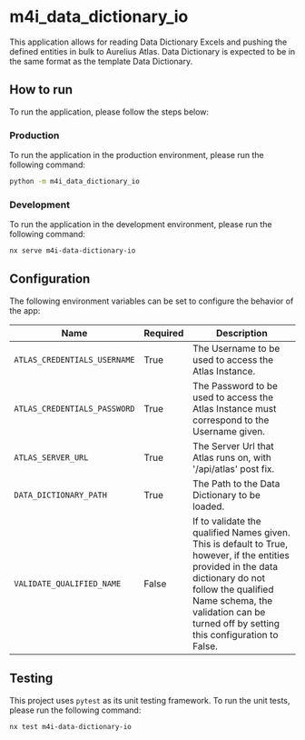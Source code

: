 # m4i_data_dictionary_io

This application allows for reading Data Dictionary Excels and pushing the defined entities in bulk
to Aurelius Atlas. Data Dictionary is expected to be in the same format as the template Data Dictionary.

## How to run

To run the application, please follow the steps below:

### Production

To run the application in the production environment, please run the following command:

```bash
python -m m4i_data_dictionary_io
```

### Development

To run the application in the development environment, please run the following command:

```bash
nx serve m4i-data-dictionary-io
```

## Configuration

The following environment variables can be set to configure the behavior of the app:

| Name | Required | Description |
|---|---|---|
| `ATLAS_CREDENTIALS_USERNAME` | True |  The Username to be used to access the Atlas Instance. |
| `ATLAS_CREDENTIALS_PASSWORD` | True | The Password to be used to access the Atlas Instance must correspond to the Username given. |
| `ATLAS_SERVER_URL` | True |  The Server Url that Atlas runs on, with '/api/atlas' post fix. |
| `DATA_DICTIONARY_PATH` | True |  The Path to the Data Dictionary to be loaded.|
| `VALIDATE_QUALIFIED_NAME` | False | If to validate the qualified Names given. This is default to True, however, if the entities provided in the data dictionary do not follow the qualified Name schema, the validation can be turned off by setting this configuration to False. |

## Testing

This project uses `pytest` as its unit testing framework. To run the unit tests, please run the following command:

```bash
nx test m4i-data-dictionary-io
```
